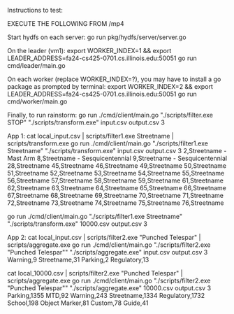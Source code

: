 Instructions to test:

EXECUTE THE FOLLOWING FROM /mp4

Start hydfs on each server:
go run pkg/hydfs/server/server.go

On the leader (vm1):
export WORKER_INDEX=1 && export LEADER_ADDRESS=fa24-cs425-0701.cs.illinois.edu:50051
go run cmd/leader/main.go

On each worker (replace WORKER_INDEX=?), you may have to install a go package as prompted by terminal:
export WORKER_INDEX=2 && export LEADER_ADDRESS=fa24-cs425-0701.cs.illinois.edu:50051
go run cmd/worker/main.go


Finally, to run rainstorm:
go run ./cmd/client/main.go "./scripts/filter.exe STOP" "./scripts/transform.exe" input.csv output.csv 3


App 1:
cat local_input.csv | scripts/filter1.exe Streetname | scripts/transform.exe
go run ./cmd/client/main.go "./scripts/filter1.exe Streetname" "./scripts/transform.exe" input.csv output.csv 3
2,Streetname - Mast Arm
8,Streetname - Sesquicentennial
9,Streetname - Sesquicentennial
28,Streetname
45,Streetname
46,Streetname
49,Streetname
50,Streetname
51,Streetname
52,Streetname
53,Streetname
54,Streetname
55,Streetname
56,Streetname
57,Streetname
58,Streetname
59,Streetname
61,Streetname
62,Streetname
63,Streetname
64,Streetname
65,Streetname
66,Streetname
67,Streetname
68,Streetname
69,Streetname
70,Streetname
71,Streetname
72,Streetname
73,Streetname
74,Streetname
75,Streetname
76,Streetname

go run ./cmd/client/main.go "./scripts/filter1.exe Streetname" "./scripts/transform.exe" 10000.csv output.csv 3


App 2:
cat local_input.csv | scripts/filter2.exe "Punched Telespar" | scripts/aggregate.exe
go run ./cmd/client/main.go "./scripts/filter2.exe \"Punched Telespar\"" "./scripts/aggregate.exe" input.csv output.csv 3
Warning,9
Streetname,31
Parking,2
Regulatory,13


cat local_10000.csv | scripts/filter2.exe "Punched Telespar" | scripts/aggregate.exe
go run ./cmd/client/main.go "./scripts/filter2.exe \"Punched Telespar\"" "./scripts/aggregate.exe" 10000.csv output.csv 3
Parking,1355
MTD,92
Warning,243
Streetname,1334
Regulatory,1732
School,198
Object Marker,81
Custom,78
Guide,41